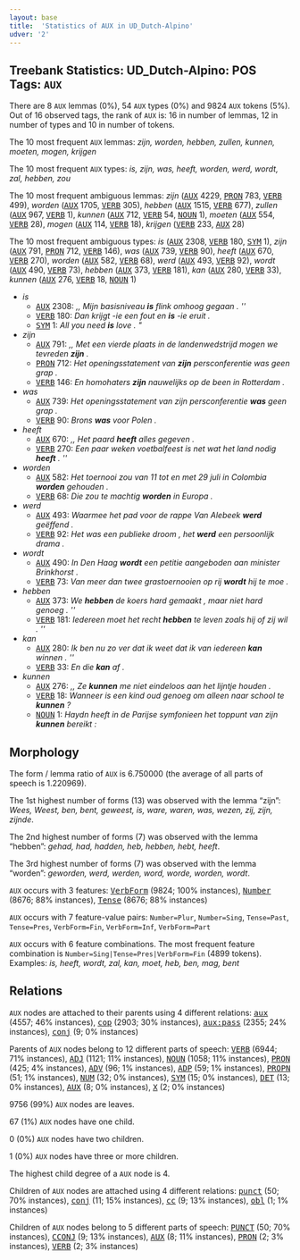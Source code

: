 ```yaml
---
layout: base
title:  'Statistics of AUX in UD_Dutch-Alpino'
udver: '2'
---
```


## Treebank Statistics: UD_Dutch-Alpino: POS Tags: `AUX`

There are 8 `AUX` lemmas (0%), 54 `AUX` types (0%) and 9824 `AUX` tokens (5%).
Out of 16 observed tags, the rank of `AUX` is: 16 in number of lemmas, 12 in number of types and 10 in number of tokens.

The 10 most frequent `AUX` lemmas: <em>zijn, worden, hebben, zullen, kunnen, moeten, mogen, krijgen</em>

The 10 most frequent `AUX` types:  <em>is, zijn, was, heeft, worden, werd, wordt, zal, hebben, zou</em>

The 10 most frequent ambiguous lemmas: <em>zijn</em> (<tt><a href="nl_alpino-pos-AUX.html">AUX</a></tt> 4229, <tt><a href="nl_alpino-pos-PRON.html">PRON</a></tt> 783, <tt><a href="nl_alpino-pos-VERB.html">VERB</a></tt> 499), <em>worden</em> (<tt><a href="nl_alpino-pos-AUX.html">AUX</a></tt> 1705, <tt><a href="nl_alpino-pos-VERB.html">VERB</a></tt> 305), <em>hebben</em> (<tt><a href="nl_alpino-pos-AUX.html">AUX</a></tt> 1515, <tt><a href="nl_alpino-pos-VERB.html">VERB</a></tt> 677), <em>zullen</em> (<tt><a href="nl_alpino-pos-AUX.html">AUX</a></tt> 967, <tt><a href="nl_alpino-pos-VERB.html">VERB</a></tt> 1), <em>kunnen</em> (<tt><a href="nl_alpino-pos-AUX.html">AUX</a></tt> 712, <tt><a href="nl_alpino-pos-VERB.html">VERB</a></tt> 54, <tt><a href="nl_alpino-pos-NOUN.html">NOUN</a></tt> 1), <em>moeten</em> (<tt><a href="nl_alpino-pos-AUX.html">AUX</a></tt> 554, <tt><a href="nl_alpino-pos-VERB.html">VERB</a></tt> 28), <em>mogen</em> (<tt><a href="nl_alpino-pos-AUX.html">AUX</a></tt> 114, <tt><a href="nl_alpino-pos-VERB.html">VERB</a></tt> 18), <em>krijgen</em> (<tt><a href="nl_alpino-pos-VERB.html">VERB</a></tt> 233, <tt><a href="nl_alpino-pos-AUX.html">AUX</a></tt> 28)

The 10 most frequent ambiguous types:  <em>is</em> (<tt><a href="nl_alpino-pos-AUX.html">AUX</a></tt> 2308, <tt><a href="nl_alpino-pos-VERB.html">VERB</a></tt> 180, <tt><a href="nl_alpino-pos-SYM.html">SYM</a></tt> 1), <em>zijn</em> (<tt><a href="nl_alpino-pos-AUX.html">AUX</a></tt> 791, <tt><a href="nl_alpino-pos-PRON.html">PRON</a></tt> 712, <tt><a href="nl_alpino-pos-VERB.html">VERB</a></tt> 146), <em>was</em> (<tt><a href="nl_alpino-pos-AUX.html">AUX</a></tt> 739, <tt><a href="nl_alpino-pos-VERB.html">VERB</a></tt> 90), <em>heeft</em> (<tt><a href="nl_alpino-pos-AUX.html">AUX</a></tt> 670, <tt><a href="nl_alpino-pos-VERB.html">VERB</a></tt> 270), <em>worden</em> (<tt><a href="nl_alpino-pos-AUX.html">AUX</a></tt> 582, <tt><a href="nl_alpino-pos-VERB.html">VERB</a></tt> 68), <em>werd</em> (<tt><a href="nl_alpino-pos-AUX.html">AUX</a></tt> 493, <tt><a href="nl_alpino-pos-VERB.html">VERB</a></tt> 92), <em>wordt</em> (<tt><a href="nl_alpino-pos-AUX.html">AUX</a></tt> 490, <tt><a href="nl_alpino-pos-VERB.html">VERB</a></tt> 73), <em>hebben</em> (<tt><a href="nl_alpino-pos-AUX.html">AUX</a></tt> 373, <tt><a href="nl_alpino-pos-VERB.html">VERB</a></tt> 181), <em>kan</em> (<tt><a href="nl_alpino-pos-AUX.html">AUX</a></tt> 280, <tt><a href="nl_alpino-pos-VERB.html">VERB</a></tt> 33), <em>kunnen</em> (<tt><a href="nl_alpino-pos-AUX.html">AUX</a></tt> 276, <tt><a href="nl_alpino-pos-VERB.html">VERB</a></tt> 18, <tt><a href="nl_alpino-pos-NOUN.html">NOUN</a></tt> 1)


* <em>is</em>
  * <tt><a href="nl_alpino-pos-AUX.html">AUX</a></tt> 2308: <em>,, Mijn basisniveau <b>is</b> flink omhoog gegaan . ''</em>
  * <tt><a href="nl_alpino-pos-VERB.html">VERB</a></tt> 180: <em>Dan krijgt -ie een fout en <b>is</b> -ie eruit .</em>
  * <tt><a href="nl_alpino-pos-SYM.html">SYM</a></tt> 1: <em>All you need <b>is</b> love . "</em>
* <em>zijn</em>
  * <tt><a href="nl_alpino-pos-AUX.html">AUX</a></tt> 791: <em>,, Met een vierde plaats in de landenwedstrijd mogen we tevreden <b>zijn</b> .</em>
  * <tt><a href="nl_alpino-pos-PRON.html">PRON</a></tt> 712: <em>Het openingsstatement van <b>zijn</b> persconferentie was geen grap .</em>
  * <tt><a href="nl_alpino-pos-VERB.html">VERB</a></tt> 146: <em>En homohaters <b>zijn</b> nauwelijks op de been in Rotterdam .</em>
* <em>was</em>
  * <tt><a href="nl_alpino-pos-AUX.html">AUX</a></tt> 739: <em>Het openingsstatement van zijn persconferentie <b>was</b> geen grap .</em>
  * <tt><a href="nl_alpino-pos-VERB.html">VERB</a></tt> 90: <em>Brons <b>was</b> voor Polen .</em>
* <em>heeft</em>
  * <tt><a href="nl_alpino-pos-AUX.html">AUX</a></tt> 670: <em>,, Het paard <b>heeft</b> alles gegeven .</em>
  * <tt><a href="nl_alpino-pos-VERB.html">VERB</a></tt> 270: <em>Een paar weken voetbalfeest is net wat het land nodig <b>heeft</b> . ''</em>
* <em>worden</em>
  * <tt><a href="nl_alpino-pos-AUX.html">AUX</a></tt> 582: <em>Het toernooi zou van 11 tot en met 29 juli in Colombia <b>worden</b> gehouden .</em>
  * <tt><a href="nl_alpino-pos-VERB.html">VERB</a></tt> 68: <em>Die zou te machtig <b>worden</b> in Europa .</em>
* <em>werd</em>
  * <tt><a href="nl_alpino-pos-AUX.html">AUX</a></tt> 493: <em>Waarmee het pad voor de rappe Van Alebeek <b>werd</b> geëffend .</em>
  * <tt><a href="nl_alpino-pos-VERB.html">VERB</a></tt> 92: <em>Het was een publieke droom , het <b>werd</b> een persoonlijk drama .</em>
* <em>wordt</em>
  * <tt><a href="nl_alpino-pos-AUX.html">AUX</a></tt> 490: <em>In Den Haag <b>wordt</b> een petitie aangeboden aan minister Brinkhorst .</em>
  * <tt><a href="nl_alpino-pos-VERB.html">VERB</a></tt> 73: <em>Van meer dan twee grastoernooien op rij <b>wordt</b> hij te moe .</em>
* <em>hebben</em>
  * <tt><a href="nl_alpino-pos-AUX.html">AUX</a></tt> 373: <em>We <b>hebben</b> de koers hard gemaakt , maar niet hard genoeg . ''</em>
  * <tt><a href="nl_alpino-pos-VERB.html">VERB</a></tt> 181: <em>Iedereen moet het recht <b>hebben</b> te leven zoals hij of zij wil . ''</em>
* <em>kan</em>
  * <tt><a href="nl_alpino-pos-AUX.html">AUX</a></tt> 280: <em>Ik ben nu zo ver dat ik weet dat ik van iedereen <b>kan</b> winnen . ''</em>
  * <tt><a href="nl_alpino-pos-VERB.html">VERB</a></tt> 33: <em>En die <b>kan</b> af .</em>
* <em>kunnen</em>
  * <tt><a href="nl_alpino-pos-AUX.html">AUX</a></tt> 276: <em>,, Ze <b>kunnen</b> me niet eindeloos aan het lijntje houden .</em>
  * <tt><a href="nl_alpino-pos-VERB.html">VERB</a></tt> 18: <em>Wanneer is een kind oud genoeg om alleen naar school te <b>kunnen</b> ?</em>
  * <tt><a href="nl_alpino-pos-NOUN.html">NOUN</a></tt> 1: <em>Haydn heeft in de Parijse symfonieen het toppunt van zijn <b>kunnen</b> bereikt :</em>

## Morphology

The form / lemma ratio of `AUX` is 6.750000 (the average of all parts of speech is 1.220969).

The 1st highest number of forms (13) was observed with the lemma “zijn”: <em>Wees, Weest, ben, bent, geweest, is, ware, waren, was, wezen, zij, zijn, zijnde</em>.

The 2nd highest number of forms (7) was observed with the lemma “hebben”: <em>gehad, had, hadden, heb, hebben, hebt, heeft</em>.

The 3rd highest number of forms (7) was observed with the lemma “worden”: <em>geworden, werd, werden, word, worde, worden, wordt</em>.

`AUX` occurs with 3 features: <tt><a href="nl_alpino-feat-VerbForm.html">VerbForm</a></tt> (9824; 100% instances), <tt><a href="nl_alpino-feat-Number.html">Number</a></tt> (8676; 88% instances), <tt><a href="nl_alpino-feat-Tense.html">Tense</a></tt> (8676; 88% instances)

`AUX` occurs with 7 feature-value pairs: `Number=Plur`, `Number=Sing`, `Tense=Past`, `Tense=Pres`, `VerbForm=Fin`, `VerbForm=Inf`, `VerbForm=Part`

`AUX` occurs with 6 feature combinations.
The most frequent feature combination is `Number=Sing|Tense=Pres|VerbForm=Fin` (4899 tokens).
Examples: <em>is, heeft, wordt, zal, kan, moet, heb, ben, mag, bent</em>


## Relations

`AUX` nodes are attached to their parents using 4 different relations: <tt><a href="nl_alpino-dep-aux.html">aux</a></tt> (4557; 46% instances), <tt><a href="nl_alpino-dep-cop.html">cop</a></tt> (2903; 30% instances), <tt><a href="nl_alpino-dep-aux-pass.html">aux:pass</a></tt> (2355; 24% instances), <tt><a href="nl_alpino-dep-conj.html">conj</a></tt> (9; 0% instances)

Parents of `AUX` nodes belong to 12 different parts of speech: <tt><a href="nl_alpino-pos-VERB.html">VERB</a></tt> (6944; 71% instances), <tt><a href="nl_alpino-pos-ADJ.html">ADJ</a></tt> (1121; 11% instances), <tt><a href="nl_alpino-pos-NOUN.html">NOUN</a></tt> (1058; 11% instances), <tt><a href="nl_alpino-pos-PRON.html">PRON</a></tt> (425; 4% instances), <tt><a href="nl_alpino-pos-ADV.html">ADV</a></tt> (96; 1% instances), <tt><a href="nl_alpino-pos-ADP.html">ADP</a></tt> (59; 1% instances), <tt><a href="nl_alpino-pos-PROPN.html">PROPN</a></tt> (51; 1% instances), <tt><a href="nl_alpino-pos-NUM.html">NUM</a></tt> (32; 0% instances), <tt><a href="nl_alpino-pos-SYM.html">SYM</a></tt> (15; 0% instances), <tt><a href="nl_alpino-pos-DET.html">DET</a></tt> (13; 0% instances), <tt><a href="nl_alpino-pos-AUX.html">AUX</a></tt> (8; 0% instances), <tt><a href="nl_alpino-pos-X.html">X</a></tt> (2; 0% instances)

9756 (99%) `AUX` nodes are leaves.

67 (1%) `AUX` nodes have one child.

0 (0%) `AUX` nodes have two children.

1 (0%) `AUX` nodes have three or more children.

The highest child degree of a `AUX` node is 4.

Children of `AUX` nodes are attached using 4 different relations: <tt><a href="nl_alpino-dep-punct.html">punct</a></tt> (50; 70% instances), <tt><a href="nl_alpino-dep-conj.html">conj</a></tt> (11; 15% instances), <tt><a href="nl_alpino-dep-cc.html">cc</a></tt> (9; 13% instances), <tt><a href="nl_alpino-dep-obl.html">obl</a></tt> (1; 1% instances)

Children of `AUX` nodes belong to 5 different parts of speech: <tt><a href="nl_alpino-pos-PUNCT.html">PUNCT</a></tt> (50; 70% instances), <tt><a href="nl_alpino-pos-CCONJ.html">CCONJ</a></tt> (9; 13% instances), <tt><a href="nl_alpino-pos-AUX.html">AUX</a></tt> (8; 11% instances), <tt><a href="nl_alpino-pos-PRON.html">PRON</a></tt> (2; 3% instances), <tt><a href="nl_alpino-pos-VERB.html">VERB</a></tt> (2; 3% instances)

